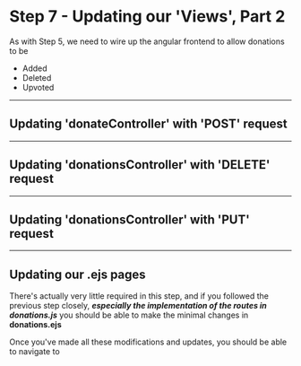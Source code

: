 
# Step 7 - Updating our 'Views', Part 2

As with Step 5, we need to wire up the angular frontend to allow donations to be

* Added
* Deleted
* Upvoted

---
## Updating 'donateController' with 'POST' request

---
## Updating 'donationsController' with 'DELETE' request

---
## Updating 'donationsController' with 'PUT' request


---
## Updating our .ejs pages

There's actually very little required in this step, and if you followed the previous step closely, ***especially the implementation of the routes in donations.js*** you should be able to make the minimal changes in **donations.ejs**

Once you've made all these modifications and updates, you should be able to navigate to 